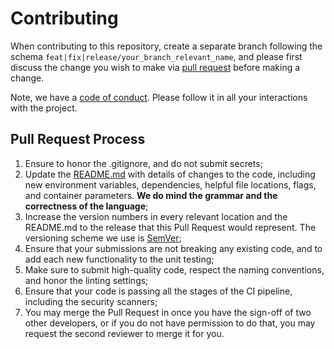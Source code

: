 # Contributing

When contributing to this repository, create a separate branch following the schema `feat|fix|release/your_branch_relevant_name`, and please first discuss the change you wish to make via [pull request](https://) before making a change.

Note, we have a [code of conduct](./CODE_OF_CONDUCT.md). Please follow it in all your interactions with the project.

## Pull Request Process

1. Ensure to honor the .gitignore, and do not submit secrets;
2. Update the [README.md](./README.md) with details of changes to the code, including new environment
   variables, dependencies, helpful file locations, flags, and container parameters. **We do mind the grammar and the correctness of the language**;
3. Increase the version numbers in every relevant location and the README.md to the release that this
   Pull Request would represent. The versioning scheme we use is [SemVer](http://semver.org/);
4. Ensure that your submissions are not breaking any existing code, and to add each new functionality to the unit testing;
5. Make sure to submit high-quality code, respect the naming conventions, and honor the linting settings;
6. Ensure that your code is passing all the stages of the CI pipeline, including the security scanners;
7. You may merge the Pull Request in once you have the sign-off of two other developers, or if you do not have permission to do that, you may request the second reviewer to merge it for you.
